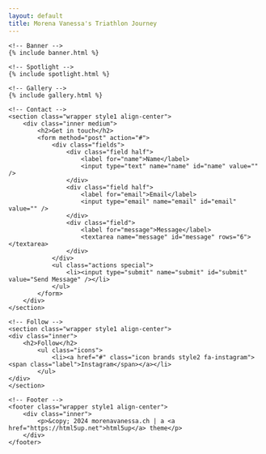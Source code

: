 ```yaml
---
layout: default
title: Morena Vanessa's Triathlon Journey
---
```


<!-- Wrapper -->
<div id="wrapper" class="divided">

    <!-- Banner -->
    {% include banner.html %}

    <!-- Spotlight -->
    {% include spotlight.html %}

    <!-- Gallery -->
    {% include gallery.html %}

    <!-- Contact -->
    <section class="wrapper style1 align-center">
        <div class="inner medium">
            <h2>Get in touch</h2>
            <form method="post" action="#">
                <div class="fields">
                    <div class="field half">
                        <label for="name">Name</label>
                        <input type="text" name="name" id="name" value="" />
                    </div>
                    <div class="field half">
                        <label for="email">Email</label>
                        <input type="email" name="email" id="email" value="" />
                    </div>
                    <div class="field">
                        <label for="message">Message</label>
                        <textarea name="message" id="message" rows="6"></textarea>
                    </div>
                </div>
                <ul class="actions special">
                    <li><input type="submit" name="submit" id="submit" value="Send Message" /></li>
                </ul>
            </form>
        </div>
    </section>

    <!-- Follow -->
    <section class="wrapper style1 align-center">
    <div class="inner">
        <h2>Follow</h2>
            <ul class="icons">
                <li><a href="#" class="icon brands style2 fa-instagram"><span class="label">Instagram</span></a></li>
            </ul>
    </div>
    </section>

    <!-- Footer -->
    <footer class="wrapper style1 align-center">
        <div class="inner">
            <p>&copy; 2024 morenavanessa.ch | a <a href="https://html5up.net">html5up</a> theme</p>
        </div>
    </footer>

</div>
